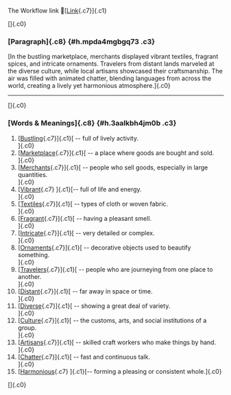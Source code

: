 The Workflow link
👏[[Link](https://www.google.com/url?q=http://www.google.com&sa=D&source=editors&ust=1756714883974565&usg=AOvVaw2MG4v5iEjQ_hi87wtyfD10){.c7}]{.c1}

[]{.c0}

### [Paragraph]{.c8} {#h.mpda4mgbgq73 .c3}

[In the bustling marketplace, merchants displayed vibrant textiles,
fragrant spices, and intricate ornaments. Travelers from distant lands
marveled at the diverse culture, while local artisans showcased their
craftsmanship. The air was filled with animated chatter, blending
languages from across the world, creating a lively yet harmonious
atmosphere.]{.c0}

------------------------------------------------------------------------

[]{.c0}

### [Words & Meanings]{.c8} {#h.3aalkbh4jm0b .c3}

1.  [[Bustling](https://www.google.com/url?q=http://www.google.com&sa=D&source=editors&ust=1756714883975667&usg=AOvVaw1qIwwL1R_YyCfQKSFzfm75){.c7}]{.c1}[ --
    full of lively activity.\
    ]{.c0}
2.  [[Marketplace](https://www.google.com/url?q=http://www.google.com&sa=D&source=editors&ust=1756714883975921&usg=AOvVaw13BcN7OEOJkrGYW8CgXzb1){.c7}]{.c1}[ --
    a place where goods are bought and sold.\
    ]{.c0}
3.  [[Merchants](https://www.google.com/url?q=http://www.google.com&sa=D&source=editors&ust=1756714883976154&usg=AOvVaw2t-pg-Yd7PpaRD7o8zOoYr){.c7}]{.c1}[ --
    people who sell goods, especially in large quantities.\
    ]{.c0}
4.  [[Vibrant](https://www.google.com/url?q=http://www.google.com&sa=D&source=editors&ust=1756714883976386&usg=AOvVaw3dAdX_LrAz9oU01uz2CSCW){.c7}
    ]{.c1}[-- full of life and energy.\
    ]{.c0}
5.  [[Textiles](https://www.google.com/url?q=http://www.google.com&sa=D&source=editors&ust=1756714883976587&usg=AOvVaw2LlW_QKFP8yNG-X8sloCQj){.c7}]{.c1}[ --
    types of cloth or woven fabric.\
    ]{.c0}
6.  [[Fragrant](https://www.google.com/url?q=http://www.google.com&sa=D&source=editors&ust=1756714883976766&usg=AOvVaw2FMpIfqy8lxQImj75EgVWj){.c7}]{.c1}[ --
    having a pleasant smell.\
    ]{.c0}
7.  [[Intricate](https://www.google.com/url?q=http://www.google.com&sa=D&source=editors&ust=1756714883976933&usg=AOvVaw2YJocpHFFoGhmlD7-S1rku){.c7}]{.c1}[ --
    very detailed or complex.\
    ]{.c0}
8.  [[Ornaments](https://www.google.com/url?q=http://www.google.com&sa=D&source=editors&ust=1756714883977101&usg=AOvVaw0XK86SEDMyjvG2E3nD1IPi){.c7}]{.c1}[ --
    decorative objects used to beautify something.\
    ]{.c0}
9.  [[Travelers](https://www.google.com/url?q=http://www.google.com&sa=D&source=editors&ust=1756714883977293&usg=AOvVaw1Vdd_7YxTisPEgkU2ioFN5){.c7}]{.c1}[ --
    people who are journeying from one place to another.\
    ]{.c0}
10. [[Distant](https://www.google.com/url?q=http://www.google.com&sa=D&source=editors&ust=1756714883977528&usg=AOvVaw1M1flbb8GzFNUBGxdfHx_D){.c7}]{.c1}[ --
    far away in space or time.\
    ]{.c0}
11. [[Diverse](https://www.google.com/url?q=http://www.google.com&sa=D&source=editors&ust=1756714883977695&usg=AOvVaw2lJIbi0H0ya2Gazb3MMTWc){.c7}]{.c1}[ --
    showing a great deal of variety.\
    ]{.c0}
12. [[Culture](https://www.google.com/url?q=http://www.google.com&sa=D&source=editors&ust=1756714883977881&usg=AOvVaw08tom7shuZU30F065FQQI9){.c7}]{.c1}[ --
    the customs, arts, and social institutions of a group.\
    ]{.c0}
13. [[Artisans](https://www.google.com/url?q=http://www.google.com&sa=D&source=editors&ust=1756714883978104&usg=AOvVaw2Ag1ULQP2Ph4sDlz2kirYp){.c7}]{.c1}[ --
    skilled craft workers who make things by hand.\
    ]{.c0}
14. [[Chatter](https://www.google.com/url?q=http://www.google.com&sa=D&source=editors&ust=1756714883978299&usg=AOvVaw1QSeUoFO8T29l6vFRAvBN5){.c7}]{.c1}[ --
    fast and continuous talk.\
    ]{.c0}
15. [[Harmonious](https://www.google.com/url?q=http://www.google.com&sa=D&source=editors&ust=1756714883978468&usg=AOvVaw0dhFKfMF21BY6fGGshC3Dc){.c7}
    ]{.c1}[-- forming a pleasing or consistent whole.]{.c0}

[]{.c0}
